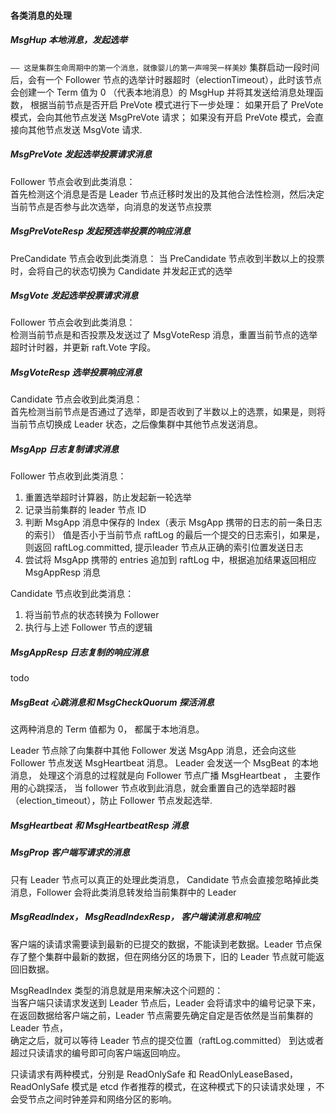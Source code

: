 #### 各类消息的处理
##### MsgHup 本地消息，发起选举 
`—— 这是集群生命周期中的第一个消息，就像婴儿的第一声啼哭一样美妙`
集群启动一段时间后，会有一个 Follower 节点的选举计时器超时（electionTimeout），此时该节点会创建一个 Term 值为 0 （代表本地消息）的 MsgHup 并将其发送给消息处理函数，
根据当前节点是否开启 PreVote 模式进行下一步处理： 如果开启了 PreVote 模式，会向其他节点发送 MsgPreVote 请求； 如果没有开启 PreVote 模式，会直接向其他节点发送 MsgVote 请求.  

##### MsgPreVote 发起选举投票请求消息
Follower 节点会收到此类消息：  
首先检测这个消息是否是 Leader 节点迁移时发出的及其他合法性检测，然后决定当前节点是否参与此次选举，向消息的发送节点投票
##### MsgPreVoteResp 发起预选举投票的响应消息
PreCandidate 节点会收到此类消息：
当 PreCandidate 节点收到半数以上的投票时，会将自己的状态切换为 Candidate 并发起正式的选举
##### MsgVote 发起选举投票请求消息  
Follower 节点会收到此类消息：  
检测当前节点是和否投票及发送过了 MsgVoteResp 消息，重置当前节点的选举超时计时器，并更新 raft.Vote 字段。
##### MsgVoteResp 选举投票响应消息
Candidate 节点会收到此类消息：  
首先检测当前节点是否通过了选举，即是否收到了半数以上的选票，如果是，则将当前节点切换成 Leader 状态，之后像集群中其他节点发送消息。

##### MsgApp 日志复制请求消息
Follower 节点收到此类消息：
1. 重置选举超时计算器，防止发起新一轮选举
2. 记录当前集群的 leader 节点 ID
3. 判断 MsgApp 消息中保存的 Index（表示 MsgApp 携带的日志的前一条日志的索引） 值是否小于当前节点 raftLog 的最后一个提交的日志索引，如果是，则返回 raftLog.committed, 提示leader 节点从正确的索引位置发送日志
4. 尝试将 MsgApp 携带的 entries 追加到 raftLog 中，根据追加结果返回相应 MsgAppResp 消息


Candidate 节点收到此类消息：
1. 将当前节点的状态转换为 Follower
2. 执行与上述 Follower 节点的逻辑

##### MsgAppResp 日志复制的响应消息
todo

##### MsgBeat 心跳消息和 MsgCheckQuorum 探活消息
这两种消息的 Term 值都为 0， 都属于本地消息。  

Leader 节点除了向集群中其他 Follower 发送 MsgApp 消息，还会向这些 Follower 节点发送 MsgHeartbeat 消息。 Leader 会发送一个 MsgBeat 的本地消息，
处理这个消息的过程就是向 Follower 节点广播 MsgHeartbeat ， 主要作用的心跳探活，
当 follower 节点收到此消息，就会重置自己的选举超时器（election_timeout），防止 Follower 节点发起选举.  


##### MsgHeartbeat 和 MsgHeartbeatResp 消息


##### MsgProp 客户端写请求的消息
只有 Leader 节点可以真正的处理此类消息， Candidate 节点会直接忽略掉此类消息，Follower 会将此类消息转发给当前集群中的 Leader

##### MsgReadIndex， MsgReadIndexResp， 客户端读消息和响应
客户端的读请求需要读到最新的已提交的数据，不能读到老数据。Leader 节点保存了整个集群中最新的数据，但在网络分区的场景下，旧的 Leader 节点就可能返回旧数据。  

MsgReadIndex 类型的消息就是用来解决这个问题的：  
当客户端只读请求发送到 Leader 节点后，Leader 会将请求中的编号记录下来，在返回数据给客户端之前，Leader 节点需要先确定自定是否依然是当前集群的 Leader 节点，  
确定之后，就可以等待 Leader 节点的提交位置（raftLog.committed） 到达或者超过只读请求的编号即可向客户端返回响应。  

只读请求有两种模式，分别是 ReadOnlySafe 和 ReadOnlyLeaseBased，ReadOnlySafe 模式是 etcd 作者推荐的模式，在这种模式下的只读请求处理
，不会受节点之间时钟差异和网络分区的影响。  



  

